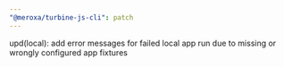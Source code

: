 ```yaml
---
"@meroxa/turbine-js-cli": patch
---
```


upd(local): add error messages for failed local app run due to missing or wrongly configured app fixtures
